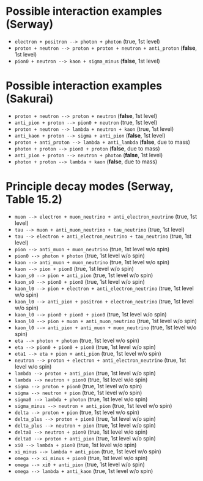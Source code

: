 # Possible interaction examples (Serway)
* `electron + positron --> photon + photon`                         (true, 1st level)
* `proton + neutron --> proton + proton + neutron + anti_proton`    (**false**, 1st level)
* `pion0 + neutron --> kaon + sigma_minus`                          (**false**, 1st level)

# Possible interaction examples (Sakurai)
* `proton + neutron --> proton + neutron`                           (**false**, 1st level)
* `anti_pion + proton --> pion0 + neutron`                          (true, 1st level)
* `proton + neutron --> lambda + neutron + kaon`                    (true, 1st level)
* `anti_kaon + proton --> sigma + anti_pion`                        (**false**, 1st level)
* `proton + anti_proton --> lambda + anti_lambda`                   (**false**, due to mass)
* `photon + proton --> pion0 + proton`                              (**false**, due to mass)
* `anti_pion + proton --> neutron + photon`                         (**false**, 1st level)
* `photon + proton --> lambda + kaon`                               (**false**, due to mass)

# Principle decay modes (Serway, Table 15.2)
* `muon --> electron + muon_neutrino + anti_electron_neutrino`      (true, 1st level)
* `tau --> muon + anti_muon_neutrino + tau_neutrino`                (true, 1st level)
* `tau --> electron + anti_electron_neutrino + tau_neutrino`        (true, 1st level)
* `pion --> anti_muon + muon_neutrino`                              (true, 1st level w/o spin)
* `pion0 --> photon + photon`                                       (true, 1st level w/o spin)
* `kaon --> anti_muon + muon_neutrino`                              (true, 1st level w/o spin)
* `kaon --> pion + pion0`                                           (true, 1st level w/o spin)
* `kaon_s0 --> pion + anti_pion`                                    (true, 1st level w/o spin)
* `kaon_s0 --> pion0 + pion0`                                       (true, 1st level w/o spin)
* `kaon_l0 --> pion + electron + anti_electron_neutrino`            (true, 1st level w/o spin)
* `kaon_l0 --> anti_pion + positron + electron_neutrino`            (true, 1st level w/o spin)
* `kaon_l0 --> pion0 + pion0 + pion0`                               (true, 1st level w/o spin)
* `kaon_l0 --> pion + muon + anti_muon_neutrino`                    (true, 1st level w/o spin)
* `kaon_l0 --> anti_pion + anti_muon + muon_neutrino`               (true, 1st level w/o spin)
* `eta --> photon + photon`                                         (true, 1st level w/o spin)
* `eta --> pion0 + pion0 + pion0`                                   (true, 1st level w/o spin)
* `eta1 --> eta + pion + anti_pion`                                 (true, 1st level w/o spin)
* `neutron --> proton + electron + anti_electron_neutrino`          (true, 1st level w/o spin)
* `lambda --> proton + anti_pion`                                   (true, 1st level w/o spin)
* `lambda --> neutron + pion0`                                      (true, 1st level w/o spin)
* `sigma --> proton + pion0`                                        (true, 1st level w/o spin)
* `sigma --> neutron + pion`                                        (true, 1st level w/o spin)
* `sigma0 --> lambda + photon`                                      (true, 1st level w/o spin)
* `sigma_minus --> neutron + anti_pion`                             (true, 1st level w/o spin)
* `delta --> proton + pion`                                         (true, 1st level w/o spin)
* `delta_plus --> proton + pion0`                                   (true, 1st level w/o spin)
* `delta_plus --> neutron + pion`                                   (true, 1st level w/o spin)
* `delta0 --> neutron + pion0`                                      (true, 1st level w/o spin)
* `delta0 --> proton + anti_pion`                                   (true, 1st level w/o spin)
* `xi0 --> lambda + pion0`                                          (true, 1st level w/o spin)
* `xi_minus --> lambda + anti_pion`                                 (true, 1st level w/o spin)
* `omega --> xi_minus + pion0`                                      (true, 1st level w/o spin)
* `omega --> xi0 + anti_pion`                                       (true, 1st level w/o spin)
* `omega --> lambda + anti_kaon`                                    (true, 1st level w/o spin)
